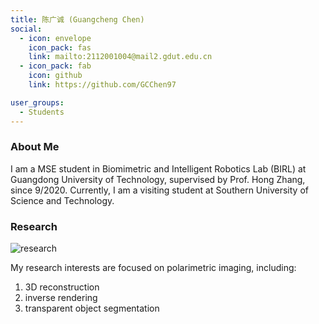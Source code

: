 ```yaml
---
title: 陈广诚 (Guangcheng Chen)
social:
  - icon: envelope 
    icon_pack: fas
    link: mailto:2112001004@mail2.gdut.edu.cn
  - icon_pack: fab
    icon: github
    link: https://github.com/GCChen97

user_groups:
  - Students
---
```

### About Me
I am a MSE student in Biomimetric and Intelligent Robotics Lab (BIRL) at Guangdong University of Technology, supervised by Prof. Hong Zhang, since 9/2020. Currently, I am a visiting student at Southern University of Science and Technology.

### Research
![research](authors_research/guangcheng_chen.gif "Research Introduction")

My research interests are focused on polarimetric imaging, including:
1. 3D reconstruction
2. inverse rendering
3. transparent object segmentation 



